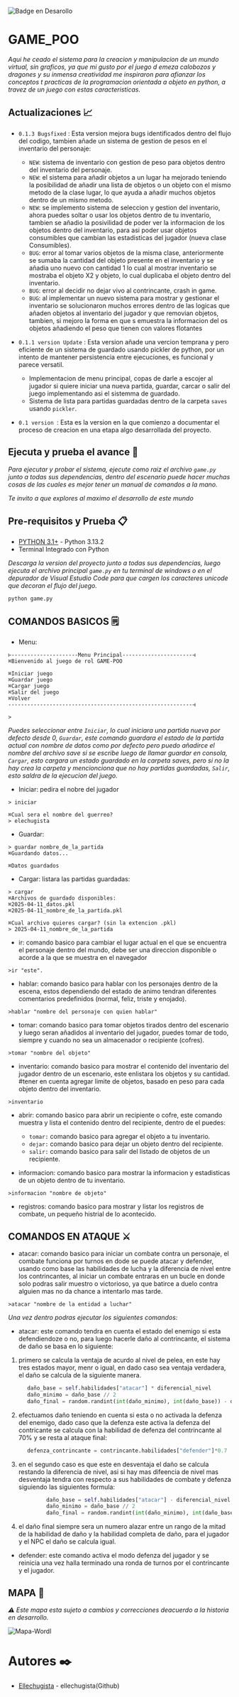  ![Badge en Desarollo](https://img.shields.io/badge/STATUS-EN%20DESAROLLO-green)
 
# GAME_POO

_Aqui he ceado el sistema para la creacion y manipulacion de un mundo virtual, sin graficos, ya que mi gusto por el juego d emeza calobozos y dragones y su inmensa creatividad me inspiraron para afianzar los conceptos t practicas de la programacion orientada a objeto en python, a travez de un juego con estas caracteristicas._

## Actualizaciones 📈

* `0.1.3 Bugsfixed` : Esta version mejora bugs identificados dentro del flujo del codigo, tambien añade un sistema de gestion de pesos en el inventario del personaje:
  - ``NEW``: sistema de inventario con gestion de peso para objetos dentro del inventario del personaje.
  - ``NEW``: el sistema para añadir objetos a un lugar ha mejorado teniendo la posibilidad de añadir una lista de objetos o un objeto con el mismo metodo de la clase lugar, lo que ayuda a añadir muchos objetos dentro de un mismo metodo.
  - ``NEW``: se implemento sistema de seleccion y gestion del inventario, ahora puedes soltar o usar los objetos dentro de tu inventario, tambien se añadio la posivilidad de poder ver la informacion de los objetos dentro del inventario, para asi poder usar objetos consumibles que cambian las estadisticas del jugador (nueva clase Consumibles).
  - ``BUG``: error al tomar varios objetos de la misma clase, anteriormente se sumaba la cantidad del objeto presente en el inventario y se añadia uno nuevo con cantidad 1 lo cual al mostrar inventario se mostraba el objeto X2 y objeto, lo cual duplicaba el objeto dentro del inventario.
  - ``BUG``: error al decidir no dejar vivo al contrincante, crash in game.
  - ``BUG``: al implementar un nuevo sistema para mostrar y gestionar el inventario se solucionaron muchos errores dentro de las logicas que añaden objetos al inventario del jugador y que removian objetos, tambien, si mejoro la forma en que s emuestra la informacion del os objetos añadiendo el peso que tienen con valores flotantes

* `0.1.1 version Update` : Esta version añade una vercion temprana y pero eficiente de un sistema de guardado usando pickler de python, por un intento de mantener persistencia entre ejecuciones, es funcional y parece versatil.

  - Implementacion de menu principal, copas de darle a escojer al jugador si quiere iniciar una nueva partida, guardar, carcar o salir del juego implementando asi el sistemma de guardado.
  - Sistema de lista para partidas guardadas dentro de la carpeta `saves` usando  `pickler`.
   
* `0.1 version `: Esta es la version en la que comienzo a documentar el proceso de creacion en una etapa algo desarrollada del proyecto. 

## Ejecuta y prueba el avance 🚀

_Para ejecutar y probar el sistema, ejecute como raiz el archivo `game.py` junto a todas sus dependencias, dentro del escenario puede hacer muchas cosas de las cuales es mejor tener un manual de comandos a la mano._

_Te invito a que explores al maximo el desarrollo de este mundo_

## Pre-requisitos y Prueba 📋
* [PYTHON 3.1+](https://www.python.org/downloads/) - Python 3.13.2
* Terminal Integrado con Python

_Descarga la version del proyecto junto a todas sus dependencias, luego ejecuta el archivo principal `game.py` en tu terminal de windows o en el depurador de Visual Estudio Code para que cargen los caracteres unicode que decoran el flujo del juego._
```shell
python game.py
```
## COMANDOS BASICOS 🗒️

* Menu:
```shell
⊢---------------------Menu Principal----------------------⊣
⌘Bienvenido al juego de rol GAME-POO

⌘Iniciar juego
⌘Guardar juego
⌘Cargar juego
⌘Salir del juego
⌘Volver
----------------------------------------------------------⊣

>
```
_Puedes seleccionar entre `Iniciar`, lo cual iniciara una partida nueva por defecto desde 0, `Guardar`, este comando guardara el estado de la partida actual con nombre de datos como por defecto pero puedo añadirce el nombre del archivo save si se escribe luego de llamar guardar en consola, `Cargar`, esto cargara un estado guardado en la carpeta saves, pero si no la hay crea la carpeta y mencionciona que no hay partidas guardadas, `Salir`, esto saldra de la ejecucion del juego._

* Iniciar: pedira el nobre del jugador
  
```shell
> iniciar

⌘Cual sera el nombre del guerreo?
> elechugista
```

* Guardar:

```shell
> guardar nombre_de_la_partida
⌘Guardando datos...

⌘Datos guardados
```
* Cargar: listara las partidas guardadas:

```shell
> cargar
⌘Archivos de guardado disponibles:
⌘2025-04-11_datos.pkl
⌘2025-04-11_nombre_de_la_partida.pkl

⌘Cual archivo quieres cargar? (sin la extencion .pkl)
> 2025-04-11_nombre_de_la_partida
```

  * ir: comando basico para cambiar el lugar actual en el que se encuentra el personaje dentro del mundo, debe ser una direccion disponible o acorde a la que se muestra en el navegador
```shell
>ir "este".
```
  * hablar: comando basico para hablar con los personajes dentro de la escena, estos dependiendo del estado de animo tendran diferentes comentarios predefinidos (normal, feliz, triste y enojado).
```shell
>hablar "nombre del personaje con quien hablar"
```
  * tomar: comando basico para tomar objetos tirados dentro del escenario y luego seran añadidos al inventario del jugador, puedes tomar de todo, siempre y cuando no sea un almacenador o recipiente (cofres).
```shell
>tomar "nombre del objeto"
```
  * inventario: comando basico para mostrar el contenido del inventario del jugador dentro de un escenario, este enlistara los objetos y su cantidad. #tener en cuenta agregar limite de objetos, basado en peso para cada objeto dentro del inventario.
```shell
>inventario 
```

  * abrir: comando basico para abrir un recipiente o cofre, este comando muestra y lista el contenido dentro del recipiente, dentro de el puedes:
    
    - `tomar:` comando basico para agregar el objeto a tu inventario. 
    - `dejar:` comando basico para dejar un objeto dentro del recipiente. 
    - `salir:` comando basico para salir del listado de objetos de un recipiente. 

  * informacion: comando basico para mostrar la informacion y estadisticas de un objeto dentro de tu inventario.
```shell
>informacion "nombre de objeto"
```
  * registros: comando basico para mostrar y listar los registros de combate, un pequeño histrial de lo acontecido.

## COMANDOS EN ATAQUE ⚔️

  * atacar: comando basico para iniciar un combate contra un personaje, el combate funciona por turnos en dode se puede atacar y defender, usando como base las habilidades de lucha y la diferencia de nivel entre los contrincantes, al iniciar un combate entraras en un bucle en donde solo podras salir muestro o victorioso, ya que batirce a duelo contra alguien mas no da chance a intentarlo mas tarde.
```shell
>atacar "nombre de la entidad a luchar"
```

_Una vez dentro podras ejecutar los siguientes comandos:_

* atacar: este comando tendra en cuenta el estado del enemigo si esta defendiendoze o no, para luego hacerle daño al contrincante, el sistema de daño se basa en lo siguiente:

1. primero se calcula la ventaja de acurdo al nivel de pelea, en este hay tres estados mayor, menr o igual, en dado caso sea ventaja verdadera, el daño se calcula de la siguiente manera.
```python
      daño_base = self.habilidades["atacar"] * diferencial_nivel
      daño_minimo = daño_base // 2
      daño_final = random.randint(int(daño_minimo), int(daño_base)) - defenza_contrincante
```
      
2. efectuamos daño teniendo en cuenta si esta o no activada la defenza del enemigo, dado caso que la defenza este activa la defenza del contricante se calcula con la habilidad de defenza del contrincante al 70% y se resta al ataque final:
```python
      defenza_contrincante = contrincante.habilidades["defender"]*0.7
```

3. en el segundo caso es que este en desventaja el daño se calcula restando la diferencia de nivel, asi si hay mas difeencia de nivel mas desventaja tendra con respecto a sus habilidades de combate y defenza siguiendo las siguientes formula:
```python
            daño_base = self.habilidades["atacar"] - diferencial_nivel
            daño_minimo = daño_base // 2
            daño_final = random.randint(int(daño_minimo), int(daño_base)) - defenza_contrincante
```
   
4. el daño final siempre sera un numero alazar entre un rango de la mitad de la habilidad de daño y la habilidad completa de daño, para el jugador y el NPC el daño se calcula igual.

* defender: este comando activa el modo defenza del jugador y se reinicia una vez halla terminado una ronda de turnos por el contrincante y el jugador.

## MAPA 🧭
_⚠️ Este mapa esta sujeto a cambios y correcciones deacuerdo a la historia en desarrollo._

![Mapa-Wordl](https://github.com/user-attachments/assets/95c7bddc-ec3c-4a8e-800d-a97454dfbf9c)

# Autores ✒️

* [Ellechugista](https://github.com/Ellechugista) - ellechugista(Github)
